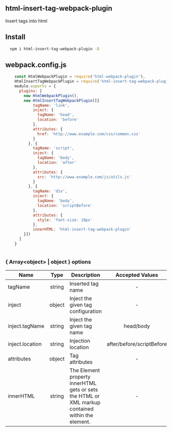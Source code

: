 ## html-insert-tag-webpack-plugin
Insert tags into html  

## Install
```bash
  npm i html-insert-tag-webpack-plugin -D
```
## webpack.config.js
```js
    const HtmlWebpackPlugin = require('html-webpack-plugin'),
    HtmlInsertTagWebpackPlugin = require('html-insert-tag-webpack-plugin')
    module.exports = {
      plugins: [
        new HtmlWebpackPlugin(),
        new HtmlInsertTagWebpackPlugin([{
            tagName: 'link',
            inject: {
              tagName: 'head',
              location: 'before'
            },
            attributes: {
              href: 'http://www.example.com/css/common.css'
            }
          }, {
            tagName: 'script',
            inject: {
              tagName: 'body',
              location: 'after'  
            },
            attributes: {
              src: 'http://www.example.com/js/utils.js'
            }
          }, {
            tagName: 'div',
            inject: {
              tagName: 'body',
              location: 'scriptBefore'
            },
            attributes: {
              style: 'font-size: 18px'
            },
            innerHTML: 'html-insert-tag-webpack-plugin'
        }])
      ]
    }
    
```

### { Array\<object\> | object } options
| Name | Type | Description | Accepted Values | Default |
| ----- | :----: | ----- | :------: | :------: |
| tagName | string | Inserted tag name | - | - |
| inject | object | Inject the given tag configuration | - | - |
| inject.tagName | string | Inject the given tag name | head/body | head |
| inject.location | string | Injection location | after/before/scriptBefore | after |
| attributes | object | Tag attributes | - | - |
| innerHTML | string | The Element property innerHTML gets or sets the HTML or XML markup contained within the element. | - | - |

